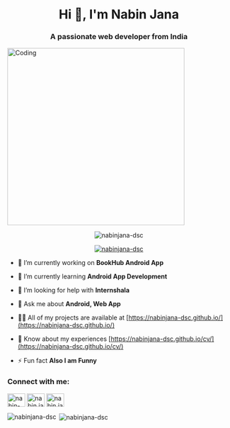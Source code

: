 <h1 align="center">Hi 👋, I'm Nabin Jana</h1>
<h3 align="center">A passionate web developer from India</h3>
<img align="center" alt="Coding" width="400" src="https://www.lambdatest.com/resources/images/news24.gif">

<p align="center"> <img src="https://komarev.com/ghpvc/?username=nabinjana-dsc&label=Profile%20views&color=0e75b6&style=flat" alt="nabinjana-dsc" /> </p>

<p align="center"> <a href="https://github.com/ryo-ma/github-profile-trophy"><img src="https://github-profile-trophy.vercel.app/?username=nabinjana-dsc" alt="nabinjana-dsc" /></a> </p>

- 🔭 I’m currently working on **BookHub Android App**

- 🌱 I’m currently learning **Android App Development**

- 🤝 I’m looking for help with **Internshala**

- 💬 Ask me about **Android, Web App**

- 👨‍💻 All of my projects are available at [https://nabinjana-dsc.github.io/](https://nabinjana-dsc.github.io/)

- 📄 Know about my experiences [https://nabinjana-dsc.github.io/cv/](https://nabinjana-dsc.github.io/cv/)

- ⚡ Fun fact **Also I am Funny**

<h3 align="left">Connect with me:</h3>
<p align="left">
<a href="https://linkedin.com/in/nabin-jana-0251b6215" target="blank"><img align="center" src="https://raw.githubusercontent.com/rahuldkjain/github-profile-readme-generator/master/src/images/icons/Social/linked-in-alt.svg" alt="nabin-jana-0251b6215" height="30" width="40" /></a>
<a href="https://fb.com/nabin.jana.798" target="blank"><img align="center" src="https://raw.githubusercontent.com/rahuldkjain/github-profile-readme-generator/master/src/images/icons/Social/facebook.svg" alt="nabin.jana.798" height="30" width="40" /></a>
<a href="https://instagram.com/nabin.jana255" target="blank"><img align="center" src="https://raw.githubusercontent.com/rahuldkjain/github-profile-readme-generator/master/src/images/icons/Social/instagram.svg" alt="nabin.jana255" height="30" width="40" /></a>
</p>

<p><img align="left" src="https://github-readme-stats.vercel.app/api/top-langs?username=nabinjana-dsc&show_icons=true&locale=en&layout=compact" alt="nabinjana-dsc" /></p>

<p>&nbsp;<img align="center" src="https://github-readme-stats.vercel.app/api?username=nabinjana-dsc&show_icons=true&locale=en" alt="nabinjana-dsc" /></p>
